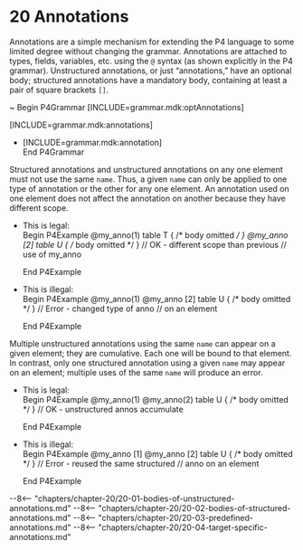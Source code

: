 # 20 Annotations


Annotations are a simple mechanism for extending the P4 language to some
limited degree without changing the grammar. Annotations are attached to
types, fields, variables, etc. using the `@` syntax (as shown explicitly
in the P4 grammar). Unstructured annotations, or just “annotations,”
have an optional body; structured annotations have a mandatory body,
containing at least a pair of square brackets `[]`.

\~ Begin P4Grammar \[INCLUDE=grammar.mdk:optAnnotations\]

\[INCLUDE=grammar.mdk:annotations\]

  - \[INCLUDE=grammar.mdk:annotation\]  
    End P4Grammar

Structured annotations and unstructured annotations on any one element
must not use the same `name`. Thus, a given `name` can only be applied
to one type of annotation or the other for any one element. An
annotation used on one element does not affect the annotation on another
because they have different scope.

  - This is legal:  
    Begin P4Example @my\_anno(1) table T { /\* body omitted */ }
    @my\_anno \[2\] table U { /* body omitted \*/ } // OK - different
    scope than previous // use of my\_anno
    
    End P4Example

  - This is illegal:  
    Begin P4Example @my\_anno(1) @my\_anno \[2\] table U { /\* body
    omitted \*/ } // Error - changed type of anno // on an element
    
    End P4Example

Multiple unstructured annotations using the same `name` can appear on a
given element; they are cumulative. Each one will be bound to that
element. In contrast, only one structured annotation using a given
`name` may appear on an element; multiple uses of the same `name` will
produce an error.

  - This is legal:  
    Begin P4Example @my\_anno(1) @my\_anno(2) table U { /\* body omitted
    \*/ } // OK - unstructured annos accumulate
    
    End P4Example

  - This is illegal:  
    Begin P4Example @my\_anno \[1\] @my\_anno \[2\] table U { /\* body
    omitted \*/ } // Error - reused the same structured // anno on an
    element
    
    End P4Example

--8<-- "chapters/chapter-20/20-01-bodies-of-unstructured-annotations.md"
--8<-- "chapters/chapter-20/20-02-bodies-of-structured-annotations.md"
--8<-- "chapters/chapter-20/20-03-predefined-annotations.md"
--8<-- "chapters/chapter-20/20-04-target-specific-annotations.md"
